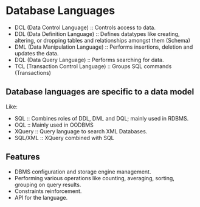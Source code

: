 # Database Languages

- DCL (Data Control Language) :: Controls access to data.
- DDL (Data Definition Language) :: Defines datatypes like creating, altering, or dropping tables and relationships amongst them (Schema)
- DML (Data Manipulation Language) :: Performs insertions, deletion and updates the data.
- DQL (Data Query Language) :: Performs searching for data.
- TCL (Transaction Control Language) :: Groups SQL commands (Transactions)

## Database languages are specific to a data model

Like:

- SQL :: Combines roles of DDL, DML and DQL; mainly used in RDBMS.
- OQL :: Mainly used in OODBMS
- XQuery :: Query language to search XML Databases.
- SQL/XML :: XQuery combined with SQL

## Features

- DBMS configuration and storage engine management.
- Performing various operations like counting, averaging, sorting, grouping on query results.
- Constraints reinforcement.
- API for the language.
